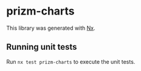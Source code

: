# prizm-charts

This library was generated with [Nx](https://nx.dev).

## Running unit tests

Run `nx test prizm-charts` to execute the unit tests.
